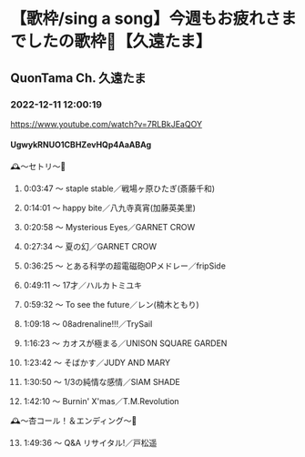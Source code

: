 # 【歌枠/sing a song】今週もお疲れさまでしたの歌枠🌟【久遠たま】

## QuonTama Ch. 久遠たま

### 2022-12-11 12:00:19

https://www.youtube.com/watch?v=7RLBkJEaQOY

#### UgwykRNUO1CBHZevHQp4AaABAg

🕰～セトリ～🥀



01. 0:03:47 ～ staple stable／戦場ヶ原ひたぎ(斎藤千和)

02. 0:14:01 ～ happy bite／八九寺真宵(加藤英美里)

03. 0:20:58 ～ Mysterious Eyes／GARNET CROW

04. 0:27:34 ～ 夏の幻／GARNET CROW

05. 0:36:25 ～ とある科学の超電磁砲OPメドレー／fripSide

06. 0:49:11 ～ 17才／ハルカトミユキ

07. 0:59:32 ～ To see the future／レン(楠木ともり)

08. 1:09:18 ～ 08adrenaline!!!／TrySail

09. 1:16:23 ～ カオスが極まる／UNISON SQUARE GARDEN

10. 1:23:42 ～ そばかす／JUDY AND MARY

11. 1:30:50 ～ 1/3の純情な感情／SIAM SHADE

12. 1:42:10 ～ Burnin' X'mas／T.M.Revolution



🕰～杏コール！＆エンディング～🥀



13. 1:49:36 ～ Q&A リサイタル!／戸松遥

